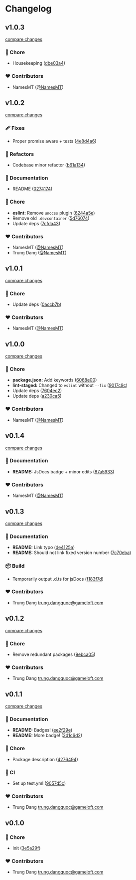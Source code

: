 # Changelog


## v1.0.3

[compare changes](https://github.com/namesmt/kontroll/compare/v1.0.2...v1.0.3)

### 🏡 Chore

- Housekeeping ([dbe03a4](https://github.com/namesmt/kontroll/commit/dbe03a4))

### ❤️ Contributors

- NamesMT ([@NamesMT](http://github.com/NamesMT))

## v1.0.2

[compare changes](https://github.com/namesmt/kontroll/compare/v1.0.1...v1.0.2)

### 🩹 Fixes

- Proper promise aware + tests ([4e8d4a6](https://github.com/namesmt/kontroll/commit/4e8d4a6))

### 💅 Refactors

- Codebase minor refactor ([b61a134](https://github.com/namesmt/kontroll/commit/b61a134))

### 📖 Documentation

- README ([0274174](https://github.com/namesmt/kontroll/commit/0274174))

### 🏡 Chore

- **eslint:** Remove `unocss` plugin ([6244a5e](https://github.com/namesmt/kontroll/commit/6244a5e))
- Remove old `.devcontainer` ([5d76074](https://github.com/namesmt/kontroll/commit/5d76074))
- Update deps ([7cfda43](https://github.com/namesmt/kontroll/commit/7cfda43))

### ❤️ Contributors

- NamesMT ([@NamesMT](http://github.com/NamesMT))
- Trung Dang ([@NamesMT](http://github.com/NamesMT))

## v1.0.1

[compare changes](https://github.com/namesmt/kontroll/compare/v1.0.0...v1.0.1)

### 🏡 Chore

- Update deps ([0accb7b](https://github.com/namesmt/kontroll/commit/0accb7b))

### ❤️ Contributors

- NamesMT ([@NamesMT](http://github.com/NamesMT))

## v1.0.0

[compare changes](https://github.com/namesmt/kontroll/compare/v0.1.4...v1.0.0)

### 🏡 Chore

- **package.json:** Add keywords ([6068e00](https://github.com/namesmt/kontroll/commit/6068e00))
- **lint-staged:** Changed to `eslint` without `--fix` ([9017c9c](https://github.com/namesmt/kontroll/commit/9017c9c))
- Update deps ([7604ec2](https://github.com/namesmt/kontroll/commit/7604ec2))
- Update deps ([a230ca5](https://github.com/namesmt/kontroll/commit/a230ca5))

### ❤️ Contributors

- NamesMT ([@NamesMT](http://github.com/NamesMT))

## v0.1.4

[compare changes](https://github.com/namesmt/kontroll/compare/v0.1.3...v0.1.4)

### 📖 Documentation

- **README:** JsDocs badge + minor edits ([87a5933](https://github.com/namesmt/kontroll/commit/87a5933))

### ❤️ Contributors

- NamesMT ([@NamesMT](http://github.com/NamesMT))

## v0.1.3

[compare changes](https://github.com/namesmt/kontroll/compare/v0.1.2...v0.1.3)

### 📖 Documentation

- **README:** Link typo ([de4125a](https://github.com/namesmt/kontroll/commit/de4125a))
- **README:** Should not link fixed version number ([7c70eba](https://github.com/namesmt/kontroll/commit/7c70eba))

### 📦 Build

- Temporarily output .d.ts for jsDocs ([f183f7d](https://github.com/namesmt/kontroll/commit/f183f7d))

### ❤️ Contributors

- Trung Dang <trung.dangquoc@gameloft.com>

## v0.1.2

[compare changes](https://github.com/namesmt/kontroll/compare/v0.1.1...v0.1.2)

### 🏡 Chore

- Remove redundant packages ([9ebca05](https://github.com/namesmt/kontroll/commit/9ebca05))

### ❤️ Contributors

- Trung Dang <trung.dangquoc@gameloft.com>

## v0.1.1

[compare changes](https://github.com/namesmt/kontroll/compare/v0.1.0...v0.1.1)

### 📖 Documentation

- **README:** Badges! ([ee2f29e](https://github.com/namesmt/kontroll/commit/ee2f29e))
- **README:** More badge! ([3d1c6d2](https://github.com/namesmt/kontroll/commit/3d1c6d2))

### 🏡 Chore

- Package description ([4276494](https://github.com/namesmt/kontroll/commit/4276494))

### 🤖 CI

- Set up test.yml ([9057d5c](https://github.com/namesmt/kontroll/commit/9057d5c))

### ❤️ Contributors

- Trung Dang <trung.dangquoc@gameloft.com>

## v0.1.0


### 🏡 Chore

- Init ([3e5a29f](https://github.com/namesmt/kontroll/commit/3e5a29f))

### ❤️ Contributors

- Trung Dang <trung.dangquoc@gameloft.com>

